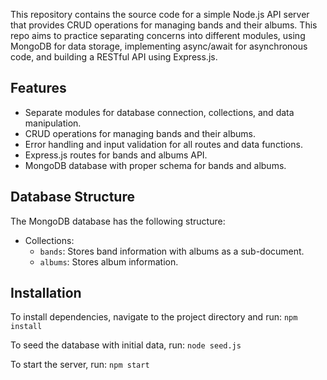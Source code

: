 This repository contains the source code for a simple Node.js API server that provides CRUD operations for managing bands and their albums.
This repo aims to practice separating concerns into different modules, using MongoDB for data storage, implementing async/await for asynchronous code, and building a RESTful API using Express.js.

## Features
- Separate modules for database connection, collections, and data manipulation.
- CRUD operations for managing bands and their albums.
- Error handling and input validation for all routes and data functions.
- Express.js routes for bands and albums API.
- MongoDB database with proper schema for bands and albums.

## Database Structure
The MongoDB database has the following structure:
- Collections:
  - `bands`: Stores band information with albums as a sub-document.
  - `albums`: Stores album information.

## Installation
To install dependencies, navigate to the project directory and run:
`npm install`

To seed the database with initial data, run:
`node seed.js`

To start the server, run:
`npm start`
